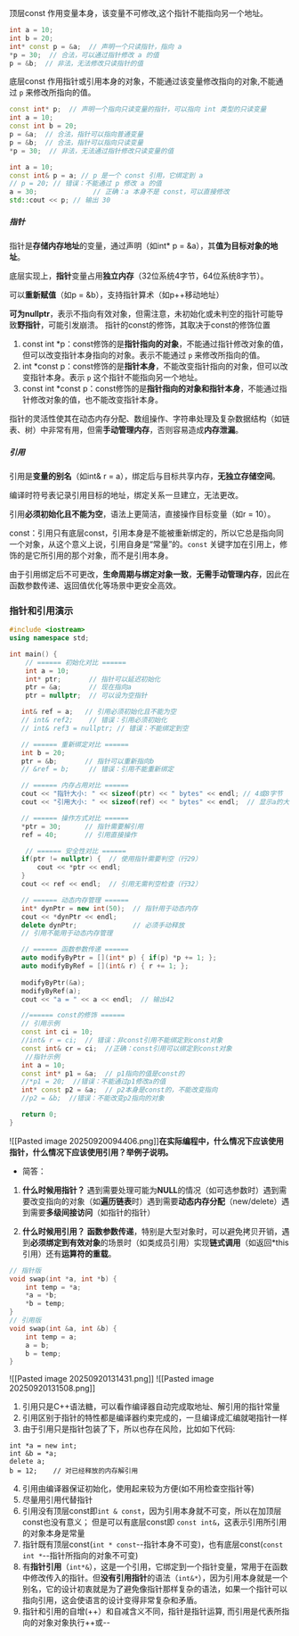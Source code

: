 顶层const 作用变量本身，该变量不可修改,这个指针不能指向另一个地址。
```cpp
int a = 10;
int b = 20;
int* const p = &a;  // 声明一个只读指针，指向 a
*p = 30;  // 合法，可以通过指针修改 a 的值
p = &b;  // 非法，无法修改只读指针的值
```
底层const 作用指针或引用本身的对象，不能通过该变量修改指向的对象,不能通过 `p` 来修改所指向的值。
```cpp
const int* p;  // 声明一个指向只读变量的指针，可以指向 int 类型的只读变量
int a = 10;
const int b = 20;
p = &a;  // 合法，指针可以指向普通变量
p = &b;  // 合法，指针可以指向只读变量
*p = 30;  // 非法，无法通过指针修改只读变量的值
```

```cpp
int a = 10;
const int& p = a; // p 是一个 const 引用，它绑定到 a
// p = 20; // 错误：不能通过 p 修改 a 的值
a = 30;              // 正确：a 本身不是 const，可以直接修改
std::cout << p; // 输出 30
```
##### 指针

指针是**存储内存地址**的变量，通过声明（如int* p = &a），其**值为目标对象的地址**。

底层实现上，**指针**变量占用**独立内存**（32位系统4字节，64位系统8字节）。

可以**重新赋值**（如p = &b），支持指针算术（如p++移动地址）

**可为nullptr**，表示不指向有效对象，但需注意，未初始化或未判空的指针可能导致**野指针**，可能引发崩溃。
指针的const的修饰，其取决于const的修饰位置

1. const int *p：const修饰的是**指针指向的对象**，不能通过指针修改对象的值，但可以改变指针本身指向的对象。表示不能通过 `p` 来修改所指向的值。
2. int *const p：const修饰的是**指针本身**，不能改变指针指向的对象，但可以改变指针本身。表示 `p` 这个指针不能指向另一个地址。
3. const int *const p：const修饰的是**指针指向的对象和指针本身**，不能通过指针修改对象的值，也不能改变指针本身。

指针的灵活性使其在动态内存分配、数组操作、字符串处理及复杂数据结构（如链表、树）中非常有用，但需**手动管理内存**，否则容易造成**内存泄漏**。

##### 引用

引用是**变量的别名**（如int& r = a），绑定后与目标共享内存，**无独立存储空间**。

编译时符号表记录引用目标的地址，绑定关系一旦建立，无法更改。

引用**必须初始化且不能为空**，语法上更简洁，直接操作目标变量（如r = 10）。

const：引用只有底层const，引用本身是不能被重新绑定的，所以它总是指向同一个对象，从这个意义上说，引用自身是“常量”的。`const` 关键字加在引用上，修饰的是它所引用的那个对象，而不是引用本身。

由于引用绑定后不可更改，**生命周期与绑定对象一致**，**无需手动管理内存**，因此在函数参数传递、返回值优化等场景中更安全高效。

### 指针和引用演示

```cpp
#include <iostream>
using namespace std;

int main() {
    // ====== 初始化对比 ======
    int a = 10;
    int* ptr;       // 指针可以延迟初始化
    ptr = &a;       // 现在指向a
    ptr = nullptr;  // 可以设为空指针

   int& ref = a;   // 引用必须初始化且不能为空
   // int& ref2;    // 错误：引用必须初始化
   // int& ref3 = nullptr; // 错误：不能绑定到空

   // ====== 重新绑定对比 ======
   int b = 20;
   ptr = &b;       // 指针可以重新指向b
   // &ref = b;     // 错误：引用不能重新绑定

   // ====== 内存占用对比 ======
   cout << "指针大小: " << sizeof(ptr) << " bytes" << endl; // 4或8字节
   cout << "引用大小: " << sizeof(ref) << " bytes" << endl;  // 显示a的大小

   // ====== 操作方式对比 ======
   *ptr = 30;      // 指针需要解引用
   ref = 40;       // 引用直接操作

    // ====== 安全性对比 ======
   if(ptr != nullptr) {  // 使用指针需要判空（行29）
       cout << *ptr << endl;
   }
   cout << ref << endl;  // 引用无需判空检查（行32）

   // ====== 动态内存管理 ======
   int* dynPtr = new int(50);  // 指针用于动态内存
   cout << *dynPtr << endl;
   delete dynPtr;              // 必须手动释放
   // 引用不能用于动态内存管理

   // ====== 函数参数传递 ======
   auto modifyByPtr = [](int* p) { if(p) *p += 1; };
   auto modifyByRef = [](int& r) { r += 1; };
   
   modifyByPtr(&a);
   modifyByRef(a);
   cout << "a = " << a << endl;  // 输出42

   //====== const的修饰 ======
   // 引用示例    
   const int ci = 10;  
   //int& r = ci;  // 错误：非const引用不能绑定到const对象
   const int& cr = ci;  //正确：const引用可以绑定到const对象
    //指针示例
   int a = 10;
   const int* p1 = &a;  // p1指向的值是const的
   //*p1 = 20;  //错误：不能通过p1修改a的值
   int* const p2 = &a;  // p2本身是const的，不能改变指向
   //p2 = &b;  //错误：不能改变p2指向的对象

   return 0;
}

```
![[Pasted image 20250920094406.png]]**在实际编程中，什么情况下应该使用指针，什么情况下应该使用引用？举例子说明。**

- 简答：

1. **什么时候用指针？** 遇到需要处理可能为**NULL**的情况（如可选参数时）遇到需要改变指向的对象（如**遍历链表**时）遇到需要**动态内存分配**（new/delete）遇到需要**多级间接访问**（如指针的指针）
    
2. **什么时候用引用？** **函数参数传递**，特别是大型对象时，可以避免拷贝开销，遇到**必须绑定到有效对象**的场景时（如类成员引用）实现**链式调用**（如返回*this引用）还有**运算符的重载**。
```cpp
// 指针版
void swap(int *a, int *b) {
    int temp = *a;
    *a = *b;
    *b = temp;
}
// 引用版
void swap(int &a, int &b) {
    int temp = a;
    a = b;
    b = temp;
}
```
![[Pasted image 20250920131431.png]]
![[Pasted image 20250920131508.png]]
1. 引用只是C++语法糖，可以看作编译器自动完成取地址、解引用的指针常量
2. 引用区别于指针的特性都是编译器约束完成的，一旦编译成汇编就喝指针一样
3. 由于引用只是指针包装了下，所以也存在风险，比如如下代码:

```
int *a = new int;
int &b = *a;
delete a;
b = 12;    // 对已经释放的内存解引用
```

4. 引用由编译器保证初始化，使用起来较为方便(如不用检查空指针等)
5. 尽量用引用代替指针
6. 引用没有顶层const即`int & const`，因为引用本身就不可变，所以在加顶层const也没有意义； 但是可以有底层const即 `const int&`，这表示引用所引用的对象本身是常量
7. 指针既有顶层const(`int * const`--指针本身不可变)，也有底层const(`const int *`--指针所指向的对象不可变)
8. 有**指针引用**（`int*&`），这是一个引用，它绑定到一个指针变量，常用于在函数中修改传入的指针。但**没有引用指针**的语法（`int&*`），因为引用本身就是一个别名，它的设计初衷就是为了避免像指针那样复杂的语法，如果一个指针可以指向引用，这会使语言的设计变得非常复杂和矛盾。
9. 指针和引用的自增(++）和自减含义不同，指针是指针运算, 而引用是代表所指向的对象对象执行++或--
